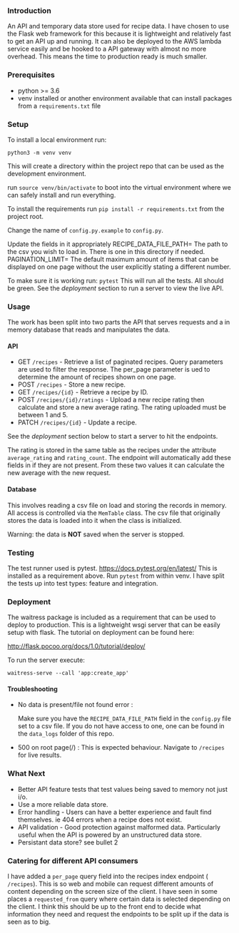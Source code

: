 
### Introduction

An API and temporary data store used for recipe data. I have chosen to use the Flask web framework for this because it is lightweight and  relatively fast to get an API up and running.
It can also be deployed to the AWS lambda service easily and be hooked to a API gateway with almost no more overhead. This means the time to production ready is much smaller. 


### Prerequisites

- python >= 3.6
- venv installed or another environment available that can install packages from a `requirements.txt` file

### Setup

To install a local environment run: 

`python3 -m venv venv`

This will create a directory within the project repo that can be used as the development environment.

run `source venv/bin/activate` to boot into the virtual environment where we can safely install and run everything. 

To install the requirements run `pip install -r requirements.txt` from the project root.

Change the name of `config.py.example`  to `config.py`.

Update the fields in it appropriately
RECIPE_DATA_FILE_PATH= The path to the csv you wish to load in. There is one in this directory if needed. 
PAGINATION_LIMIT= The default maximum amount of items that can be displayed on one page without the user explicitly stating a different number. 

To make sure it is working run:
 `pytest`
 This will run all the tests. All should be green. See the *deployment* section to run a server to view the live API. 

 
### Usage

The work has been split into two parts the API that serves requests and a in memory database that reads and manipulates the data.

#### API

 - GET      `/recipes` - Retrieve a list of paginated recipes. Query parameters are used to filter the response. The per_page parameter is ued to determine the amount of recipes shown on one page.
 - POST     `/recipes` - Store a new recipe.
 - GET      `/recipes/{id}` - Retrieve a recipe by ID.
 - POST     `/recipes/{id}/ratings` - Upload a new recipe rating then calculate and store a new average rating. The rating uploaded must be between 1 and 5.
 - PATCH    `/recipes/{id}` - Update a recipe.
 
See the *deployment* section below to start a server to hit the endpoints.

The rating is stored in the same table as the recipes under the attribute `average_rating` and `rating_count`. The endpoint will automatically add these fields in if they are not present. 
From these two values it can calculate the new average with the new request. 

#### Database

This involves reading a csv file on load and storing the records in memory. All access is controlled via the `MemTable` class. 
The csv file that originally stores the data is loaded into it when the class is initialized. 

Warning: the data is **NOT** saved when the server is stopped.

### Testing

The test runner used is pytest. https://docs.pytest.org/en/latest/ 
This is installed as a requirement above. Run `pytest` from within venv. I have split the tests up into test types: feature and integration.

### Deployment

The waitress package is included as a requirement that can be used to deploy to production. This is a lightweight wsgi server that can be easily setup with flask.
The tutorial on deployment can be found here:

http://flask.pocoo.org/docs/1.0/tutorial/deploy/

To run the server execute:

`waitress-serve --call 'app:create_app'`

#### Troubleshooting

- No data is present/file not found error :

    Make sure you have the `RECIPE_DATA_FILE_PATH` field in the `config.py` file set to a csv file. 
If you do not have access to one, one can be found in the `data_logs` folder of this repo. 


- 500 on root page(/) :
    This is expected behaviour. Navigate to `/recipes` for live results. 

### What Next

- Better API feature tests that test values being saved to memory not just i/o.
- Use a more reliable data store.
- Error handling - Users can have a better experience and fault find themselves. ie 404 errors when a recipe does not exist.
- API validation - Good protection against malformed data. Particularly useful when the API is powered by an unstructured data store. 
- Persistant data store? see bullet 2

### Catering for different API consumers

I have added a `per_page` query field into the recipes index endpoint ( `/recipes`). 
This is so web and mobile can request different amounts of content depending on the screen size of the client. 
I have seen in some places a `requested_from` query where certain data is selected depending on the client. 
I think this should be up to the front end to decide what information they need and request the endpoints to be split up if the data is seen as to big. 

